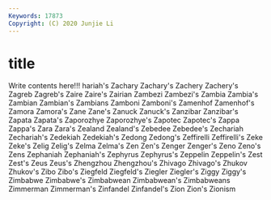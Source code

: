 ```yaml
---
Keywords: 17873
Copyright: (C) 2020 Junjie Li
---
```


# title

Write contents here!!!
hariah's 
Zachary 
Zachary's 
Zachery 
Zachery's 
Zagreb 
Zagreb's 
Zaire 
Zaire's
Zairian 
Zambezi 
Zambezi's 
Zambia 
Zambia's 
Zambian 
Zambian's 
Zambians 
Zamboni 
Zamboni's
Zamenhof 
Zamenhof's 
Zamora 
Zamora's 
Zane 
Zane's 
Zanuck 
Zanuck's 
Zanzibar 
Zanzibar's
Zapata 
Zapata's 
Zaporozhye 
Zaporozhye's 
Zapotec 
Zapotec's 
Zappa 
Zappa's 
Zara 
Zara's
Zealand 
Zealand's 
Zebedee 
Zebedee's 
Zechariah 
Zechariah's 
Zedekiah 
Zedekiah's 
Zedong 
Zedong's
Zeffirelli 
Zeffirelli's 
Zeke 
Zeke's 
Zelig 
Zelig's 
Zelma 
Zelma's 
Zen 
Zen's
Zenger 
Zenger's 
Zeno 
Zeno's 
Zens 
Zephaniah 
Zephaniah's 
Zephyrus 
Zephyrus's 
Zeppelin
Zeppelin's 
Zest 
Zest's 
Zeus 
Zeus's 
Zhengzhou 
Zhengzhou's 
Zhivago 
Zhivago's 
Zhukov
Zhukov's 
Zibo 
Zibo's 
Ziegfeld 
Ziegfeld's 
Ziegler 
Ziegler's 
Ziggy 
Ziggy's 
Zimbabwe
Zimbabwe's 
Zimbabwean 
Zimbabwean's 
Zimbabweans 
Zimmerman 
Zimmerman's 
Zinfandel 
Zinfandel's 
Zion 
Zion's
Zionism 
